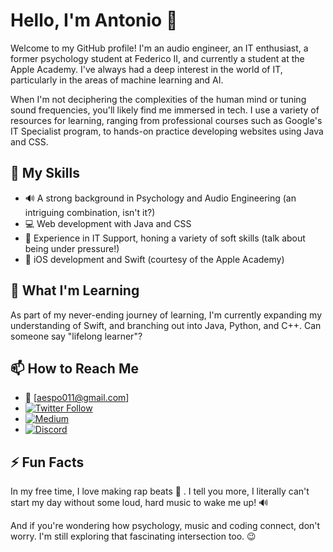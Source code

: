 # Hello, I'm Antonio 👋

Welcome to my GitHub profile! I'm an audio engineer, an IT enthusiast, a former psychology student at Federico II, and currently a student at the Apple Academy. I've always had a deep interest in the world of IT, particularly in the areas of machine learning and AI.

When I'm not deciphering the complexities of the human mind or tuning sound frequencies, you'll likely find me immersed in tech. I use a variety of resources for learning, ranging from professional courses such as Google's IT Specialist program, to hands-on practice developing websites using Java and CSS.

## 🚀 My Skills

- 🔊 A strong background in Psychology and Audio Engineering (an intriguing combination, isn't it?)
- 💻 Web development with Java and CSS
- 🤝 Experience in IT Support, honing a variety of soft skills (talk about being under pressure!)
- 🍎 iOS development and Swift (courtesy of the Apple Academy)

## 🌱 What I'm Learning

As part of my never-ending journey of learning, I'm currently expanding my understanding of Swift, and branching out into Java, Python, and C++. Can someone say "lifelong learner"?

## 📫 How to Reach Me

- 📧 [aespo011@gmail.com]
- [![Twitter Follow](https://img.shields.io/twitter/follow/your_twitter_handle?style=social)](https://twitter.com/shoutoutobi)
- [![Medium](https://img.shields.io/badge/Medium-%23212121.svg?&style=for-the-badge&logo=medium&logoColor=white)](https://medium.com/@aespo011)
- [![Discord](https://img.shields.io/badge/Discord-%237289DA.svg?&style=for-the-badge&logo=discord&logoColor=white)](https://discordapp.com/users/1021766640192471120)

## ⚡ Fun Facts

In my free time, I love making rap beats 🥁 . I tell you more, I literally can't start my day without some loud, hard music to wake me up! 🔊

And if you're wondering how psychology, music and coding connect, don't worry. I'm still exploring that fascinating intersection too. 😉
